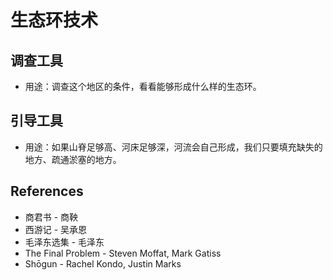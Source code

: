 # 生态环技术

## 调查工具

- 用途：调查这个地区的条件，看看能够形成什么样的生态环。

## 引导工具

- 用途：如果山脊足够高、河床足够深，河流会自己形成，我们只要填充缺失的地方、疏通淤塞的地方。

## References

- 商君书 - 商鞅
- 西游记 - 吴承恩
- 毛泽东选集 - 毛泽东
- The Final Problem - Steven Moffat, Mark Gatiss
- Shōgun - Rachel Kondo, Justin Marks
